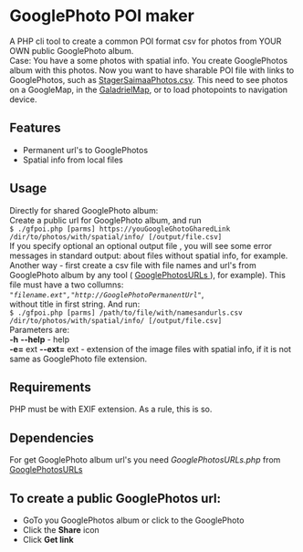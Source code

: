 # GooglePhoto POI maker
A PHP cli tool to create a common POI format csv for photos from YOUR OWN  public GooglePhoto album.  
Case:
You have a some photos with spatial info. You create GooglePhotos album with this photos. Now you want to have sharable POI file with links to GooglePhotos, such as [StagerSaimaaPhotos.csv](https://github.com/VladimirKalachikhin/Saimaa-POI/blob/master/StagerSaimaaPhotos.csv). This need to see photos on a GoogleMap, in the [GaladrielMap](https://github.com/VladimirKalachikhin/Galadriel-map/tree/master), or to load photopoints to navigation device.
## Features
- Permanent url's to GooglePhotos  
- Spatial info from local files  
## Usage
Directly for shared GooglePhoto album:  
Create a public url for GooglePhoto album, and run  
`$ ./gfpoi.php [parms] https://youGoogleGhotoGharedLink /dir/to/photos/with/spatial/info/ [/output/file.csv]`  
If you specify optional  an optional output file , you will see some error messages in standard output: about files without spatial info, for example.  
Another way - first create a csv file with file names and url's from GooglePhoto album by any tool ( [GooglePhotosURLs
](https://github.com/VladimirKalachikhin/GooglePhotosURLs) ), for example). This file must have a two collumns:  
 *`"filename.ext","http://GooglePhotoPermanentUrl"`*,  
  without title in first string. And run:  
`$ ./gfpoi.php [parms] /path/to/file/with/namesandurls.csv /dir/to/photos/with/spatial/info/ [/output/file.csv]`  
Parameters are:  
**-h** **--help** - help  
**-e=** ext **--ext=** ext - extension of the image files with spatial info, if it is not same as GooglePhoto file extension.  
## Requirements
PHP must be with EXIF extension. As a rule, this is so.
## Dependencies
For get GooglePhoto album url's you need *GooglePhotosURLs.php* from [GooglePhotosURLs
](https://github.com/VladimirKalachikhin/GooglePhotosURLs)
## To create a public GooglePhotos url:
- GoTo you GooglePhotos album or click to the GooglePhoto
- Click the **Share** icon
- Click **Get link**
